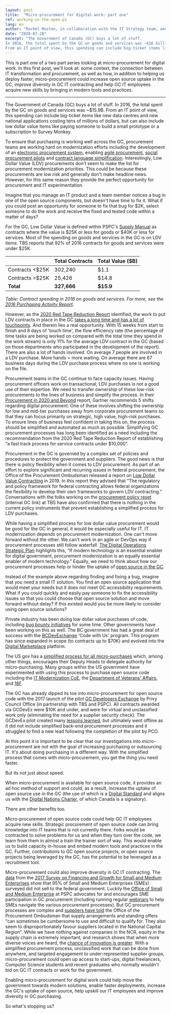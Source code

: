 ```yaml
---
layout: post
title:  "Micro-procurement for digital work: part one"
ref: working-in-the-open-p1
lang: en
author: "Rachel Muston, in collaboration with the IT Strategy team, and procurement experts at ESDC and TBS"
date: "2020-07-28"
excerpt: "The Government of Canada (GC) buys a lot of stuff.
In 2016, the total spent by the GC on goods and services was ~$16 billion.
From an IT point of view, this spending can include big-ticket items like new data centres and new national applications costing tens of millions of dollars, but can also include low dollar value items like paying someone to build a small prototype over the course of a few days. This is part one of a series looking at how micro-procurements can bring IT and procurement folks together to enable agile, rapid, and scalable digital work."
---
```

This is part one of a two part series looking at micro-procurement for digital work. In this first post, we'll look at: some context, the connection between IT transformation and procurement, as well as how, in addition to helping us deploy faster, micro-procurement could increase open source uptake in the GC, improve diversity in GC IT contracting and help GC IT employees acquire new skills by bringing in modern tools and practices.

***

The Government of Canada (GC) buys a lot of stuff.
In 2016, the total spent by the GC on goods and services was ~$15.9B.
From an IT point of view, this spending can include big-ticket items like new data centres and new national applications costing tens of millions of dollars, but can also include low dollar value items like paying someone to build a small prototype or a subscription to Survey Monkey.

To ensure that purchasing is working well across the GC, procurement teams are working hard on modernization efforts including the
development of an [electronic procurement system](https://buyandsell.gc.ca/initiatives-and-programs/the-electronic-procurement-solution/about), enabling [agile procurement](https://www.tpsgc-pwgsc.gc.ca/app-acq/ma-bb/appagile-proagile-eng.html), [social procurement pilots](https://buyandsell.gc.ca/procurement-data/tender-notice/PW-18-00828087) and [contract language simplification](https://www.tpsgc-pwgsc.gc.ca/app-acq/ma-bb/simpcont-simpcont-eng.html).
Interestingly, Low Dollar Value (LDV) procurements don't seem to make the list for procurement modernization priorities.
This could be because these procurements are low risk and generally don't make headline news.
However, for this same reason they provide the perfect opportunity for procurement and IT experimentation.

<p class="tab">Imagine that you manage an IT product and a team member notices a bug in one of the open source components, but doesn't have time to fix it.
What if you could post an opportunity for someone to fix that bug for $2K, select someone to do the work and receive the fixed and tested code within a matter of days?</p>

For the GC, Low Dollar Value is defined within PSPC's [Supply Manual](https://buyandsell.gc.ca/policy-and-guidelines/supply-manual/section/3/60) as contracts where the value is $25K or less for goods or $40K or less for services.
Most of the spending on goods and services in the GC is on LDV items.
TBS reports that 92% of 2016 contracts for goods and services were under $25K.

|                 | **Total Contracts** | **Total Value ($B)** |
|-----------------|-------------------|--------------------|
| Contracts <$25K |         302,240   | $1.1               |
| Contracts >$25K |          25,426   | $14.8              |
| **Total**       |     **327,666**   | **$15.9**          |

*Table: Contract spending in 2016 on goods and services.
For more, see the [2016 Purchasing Activity Report](https://www.canada.ca/en/treasury-board-secretariat/corporate/reports/contracting-data/2016-purchasing-activity-report.html).*

However, as the [2020 Red Tape Reduction Report](https://internal-red-tape-reduction-report.github.io/) identified, the work to put LDV contracts in place in the GC [takes a long time and has a lot of touchpoints](https://internal-red-tape-reduction-report.github.io/img/022-2.jpg).
 And therein lies a real opportunity.
With 15 weeks from start to finish and 8 days of 'touch time', the flow efficiency rate (the percentage of time tasks are being worked on compared with the total time they spend in the work stream) is only 11% for the average LDV contract in the GC (based on those departments who participated in the development of the report).
There are also a lot of hands involved.
On average 7 people are involved in a LDV purchase.
More hands = more waiting.
On average there are 67 business days during the LDV purchase process where no one is working on the file.

Procurement teams in the GC continue to face capacity issues.
Having procurement officers work on transactional, LDV purchases is not a good use of their expertise.
We need to transfer ownership of these low-risk procurements to the lines of business and simplify the process.
In their [Procurement in 2020 and Beyond](https://www.gartner.com/en/procurement-operations/trends/procurement-in-2020?) report, Gartner recommends 5 shifts regarding digital procurement.
One of these involves shifting the ownership for low and mid-tier purchases away from corporate procurement teams so that they can focus primarily on strategic, high value, high-risk purchases.
To ensure lines of business feel confident in taking this on, the process should be simplified and automated as much as possible.
Simplifying GC procurement processes has long been identified as a need including the recommendation from the 2020 Red Tape Reduction Report of establishing “a fast track process for service contracts under $10,000”.

Procurement in the GC is governed by a complex set of policies and procedures to protect the government and suppliers. The good news is that there is policy flexibility when it comes to LDV procurement. As part of an effort to explore significant and recurring issues in federal procurement, the Office of the Procurement Ombudsman released a report on [Low Dollar Value Contracting](http://opo-boa.gc.ca/documents/faiblevaleur-dollarvalue-eng.pdf) in 2019.
 In this report they advised that “The regulatory and policy framework for federal contracting allows federal organizations the flexibility to develop their own frameworks to govern LDV contracting.”  Conversations with the folks working on the [procurement policy reset](https://www.gcpedia.gc.ca/wiki/Procurement_Policy_Division,_Treasury_Board_of_Canada_Secretariat/Policy_Suite_Reset) (internal GC link) at TBS have also confirmed that there is nothing in the current policy instruments that prevent establishing a simplified process for LDV purchases.

While having a simplified process for low dollar value procurement would be good for the GC in general, it would be especially useful for IT.
IT modernization depends on procurement modernization.
One can't move forward without the other.
We can't work in an agile or DevOps way if procurement processes still follow waterfall.
[The Digital Operations Strategic Plan](https://www.canada.ca/en/government/system/digital-government/digital-operations-strategic-plan-2018-2022.html) highlights this, “If modern technology is an essential enabler for digital government, procurement modernization is an equally essential enabler of modern technology.”  Equally, we need to think about how our procurement processes help or hinder the uptake of [open source in the GC](https://digital.canada.ca/2020/02/24/why-open-source-matters/).

<p class="tab">Instead of the example above regarding finding and fixing a bug, imagine that you need a small IT solution.
 You find an open source application that would meet your needs but it does not meet GC accessibility requirements.
What if you could quickly and easily pay someone to fix the accessibility issues so that you could choose that open source solution and move forward without delay?  If this existed would you be more likely to consider using open source solutions?</p>

Private industry has been doing low dollar value purchases of code, including [bug bounty initiatives](https://www.itworldcanada.com/article/bug-bounty-programs-growing-stronger/413203) for some time.
 Other governments have been working on this as well.
The BC government has had a great deal of success with the [BCDevExchange](https://bcdevexchange.org/) 'Code with Us' program.
This program has since expanded in scope (to contracts up to $70K) and evolved into the [Digital Marketplace](https://digital.gov.bc.ca/marketplace) platform.

The US gov has a [simplified process for all micro-purchases](https://acquisition.gov/content/part-13-simplified-acquisition-procedures#i1111868) which, among other things, encourages their Deputy Heads to delegate authority for micro-purchasing.
Many groups within the US government have experimented with using this process to purchase open source code including the [IT Modernization CoE](https://digital.gov/2020/04/24/experimenting-with-micropurchase-threshold/), the [Department of Veterans' Affairs](https://github.com/department-of-veterans-affairs/VA-Micropurchase-Repo), and [18F](https://github.com/18f/micropurchase-archive).

The GC has already dipped its toe into micro-procurement for open source code with the 2017 launch of the pilot [GC Developers Exchange](https://github.com/canada-ca/devex) by Privy Council Office (in partnership with TBS and PSPC).
All contracts awarded via GCDevEx were $10K and under, and were for virtual and unclassified work only (eliminating the need for a supplier security check).
The GCDevEx pilot created many [lessons learned](https://github.com/canada-ca/devex/issues/51), but ultimately went offline as it did not include simplified back-end procurement processes and it struggled to find a new lead following the completion of the pilot by PCO.

At this point it is important to be clear that our investigations into micro-procurement are not with the goal of increasing purchasing or outsourcing IT.
It's about doing purchasing in a different way.
With the simplified process that comes with micro-procurement, you get the thing you need faster.

But its not just about speed.

When micro-procurement is available for open source code, it provides an ad hoc method of support and could, as a result, increase the uptake of open source use in the GC (the use of which is a [Digital Standard](https://www.canada.ca/en/government/system/digital-government/government-canada-digital-standards.html) and aligns us with the [Digital Nations Charter](https://www.canada.ca/en/government/system/digital-government/improving-digital-services/digital9charter.html), of which Canada is a signatory).

There are other benefits too.

Micro-procurement of open source code could help GC IT employees acquire new skills.
Strategic procurement of open source code can bring knowledge into IT teams that is not currently there.
Folks would be contracted to solve problems for us and when they turn over the code, we learn from them in almost a train the trainer sort of way.
This would enable us to build capacity in-house and embed modern tools and practices in the GC.
Further, contributions to GC open source projects, or open source projects being leveraged by the GC, has the potential to be leveraged as a recruitment tool.

Micro-procurement could also improve diversity in GC IT contracting.
The [data](https://www.ic.gc.ca/eic/site/061.nsf/vwapj/SFGSME-EFCPME_2017_eng_public.pdf/$file/SFGSME-EFCPME_2017_eng_public.pdf) from the [2017 Survey on Financing and Growth for Small and Medium Enterprises](https://www150.statcan.gc.ca/n1/daily-quotidien/181116/dq181116c-eng.htm) show that 95% of Small and Medium Enterprises (SMEs) surveyed did not sell to the federal government.
 Luckily the [Office of Small and Medium Enterprise](https://www.tpsgc-pwgsc.gc.ca/app-acq/pme-sme/index-eng.html) at PSPC advocates for and encourages SME participation in GC procurement (including running regular [webinars](https://buyandsell.gc.ca/event-calendar) to help SMEs navigate the various procurement processes). But GC procurement processes are complex and [suppliers have told](http://opo-boa.gc.ca/rapports-reports/2017-2018/index-eng.html) the Office of the Procurement Ombudsman that supply arrangements and standing offers "can sometimes be cumbersome to use and difficult to qualify for. They also seem to disproportionately favour suppliers located in the National Capital Region". While we have nothing against companies in the NCR, equity in the supply chain is extremely important, and research shows that when more diverse voices are heard, the [chance of innovation is greater](https://hbr.org/2013/12/how-diversity-can-drive-innovation). With a simplified procurement process, unclassified work that can be done from anywhere, and targeted engagement to under-represented supplier groups, micro-procurement could open up access to start-ups, digital freelancers, Computer Science students and recent graduates who normally wouldn't bid on GC IT contracts or work for the government.

Enabling micro-procurement for digital work could help move the government towards modern solutions, enable faster deployments, increase the GC's uptake of open source, help upskill our IT employees and improve diversity in GC purchasing.

So what's stopping us?
